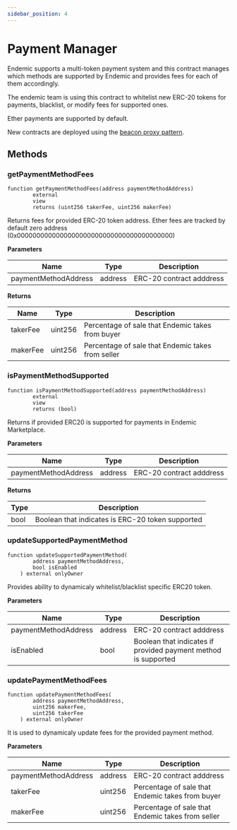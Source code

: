 ```yaml
---
sidebar_position: 4
---
```


# Payment Manager

Endemic supports a multi-token payment system and this contract manages which methods are supported by Endemic and provides fees for each of them accordingly.

The endemic team is using this contract to whitelist new ERC-20 tokens for payments, blacklist, or modify fees for supported ones.

Ether payments are supported by default.

New contracts are deployed using the [beacon proxy pattern](https://docs.openzeppelin.com/contracts/3.x/api/proxy#beacon).

## Methods

### getPaymentMethodFees

```
function getPaymentMethodFees(address paymentMethodAddress)
        external
        view
        returns (uint256 takerFee, uint256 makerFee)
```

Returns fees for provided ERC-20 token address. Ether fees are tracked by default zero address (0x0000000000000000000000000000000000000000)

**Parameters**

| Name                 | Type    | Description              |
| -------------------- | ------- | ------------------------ |
| paymentMethodAddress | address | ERC-20 contract adddress |

**Returns**

| Name     | Type    | Description                                       |
| -------- | ------- | ------------------------------------------------- |
| takerFee | uint256 | Percentage of sale that Endemic takes from buyer  |
| makerFee | uint256 | Percentage of sale that Endemic takes from seller |

### isPaymentMethodSupported

```
function isPaymentMethodSupported(address paymentMethodAddress)
        external
        view
        returns (bool)
```

Returns if provided ERC20 is supported for payments in Endemic Marketplace.

**Parameters**

| Name                 | Type    | Description              |
| -------------------- | ------- | ------------------------ |
| paymentMethodAddress | address | ERC-20 contract adddress |

**Returns**

| Type | Description                                      |
| ---- | ------------------------------------------------ |
| bool | Boolean that indicates is ERC-20 token supported |

### updateSupportedPaymentMethod

```
function updateSupportedPaymentMethod(
        address paymentMethodAddress,
        bool isEnabled
    ) external onlyOwner
```

Provides ability to dynamicaly whitelist/blacklist specific ERC20 token.

**Parameters**

| Name                 | Type    | Description                                                    |
| -------------------- | ------- | -------------------------------------------------------------- |
| paymentMethodAddress | address | ERC-20 contract adddress                                       |
| isEnabled            | bool    | Boolean that indicates if provided payment method is supported |

### updatePaymentMethodFees

```
function updatePaymentMethodFees(
        address paymentMethodAddress,
        uint256 makerFee,
        uint256 takerFee
    ) external onlyOwner
```

It is used to dynamicaly update fees for the provided payment method.

**Parameters**

| Name                 | Type    | Description                                       |
| -------------------- | ------- | ------------------------------------------------- |
| paymentMethodAddress | address | ERC-20 contract adddress                          |
| takerFee             | uint256 | Percentage of sale that Endemic takes from buyer  |
| makerFee             | uint256 | Percentage of sale that Endemic takes from seller |
